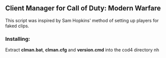 ## Client Manager for Call of Duty: Modern Warfare

This script was inspired by Sam Hopkins' method of setting up players for faked clips. 

### Installing:

Extract **clman.bat**, **clman.cfg** and **version.cmd** into the cod4 directory
nh
